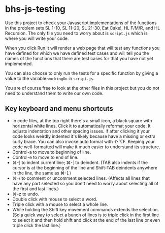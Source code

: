# bhs-js-testing

Use this project to check your Javascript implementations of the functions in the problem sets SL 1-10, SL 11-20, SL 21-30, Eat Cake!, HL F/M/R, and HL Recursion. The only file you need to worry about is `script.js` which is where you will write your code.

When you click Run it will render a web page that will test any functions you have defined for which we have defined test cases and will tell you the names of the functions that there are test cases for that you have not yet implemented.

You can also choose to only run the tests for a specific function by giving a value to the variable `workingOn` in `script.js`.

You are of course free to look at the other files in this project but you do not need to understand them to write our own code.


## Key keyboard and menu shortcuts

- In code files, at the top right there's a small icon, a black square with horizontal white lines. Click it to automatically reformat your code. It adjusts indentation and other spacing issues. If after clicking it your code looks weirdly indented it's likely because have a missing or extra curly brace. You can also invoke auto format with ⇧⌥F. Keeping your code well-formatted will make it much easier to understand its structure.
- Control-a to move to beginning of line.
- Control-e to move to end of line.
- ⌘-] to indent current line; ⌘-[ to deindent. (TAB also indents if the cursor is at the beginning of the line and Shift-TAB deindents anywhere in the line, the same as ⌘-[.)
- ⌘-/ to comment or uncomment selected lines. (Affects all lines that have any part selected so you don't need to worry about selecting all of the first and last lines.)
- ⌘-z to undo.
- Double click with mouse to select a word.
- Triple click with a mouse to select a whole line.
- While holding the Shift key movement commands extends the selection. (So a quick way to select a bunch of lines is to triple click in the first line to select it and then hold shift and click at the end of the last line or even triple click the last line.)
